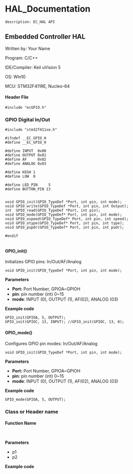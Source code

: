 # HAL\_Documentation



```text
description: EC_HAL API
```

## Embedded Controller HAL

Written by: Your Name

Program: C/C++

IDE/Compiler: Keil uVision 5

OS: WIn10

MCU: STM32F411RE, Nucleo-64

#### Header File

 `#include "ecGPIO.h"`

### GPIO Digital In/Out

```text
#include "stm32f411xe.h"
​
#ifndef __EC_GPIO_H
#define __EC_GPIO_H
​
#define INPUT  0x00
#define OUTPUT 0x01
#define AF     0x02
#define ANALOG 0x03
​
#define HIGH 1
#define LOW  0
​
#define LED_PIN     5
#define BUTTON_PIN 13
​
​
void GPIO_init(GPIO_TypeDef *Port, int pin, int mode);
void GPIO_write(GPIO_TypeDef *Port, int pin, int Output);
int  GPIO_read(GPIO_TypeDef *Port, int pin);
void GPIO_mode(GPIO_TypeDef* Port, int pin, int mode);
void GPIO_ospeed(GPIO_TypeDef* Port, int pin, int speed);
void GPIO_otype(GPIO_TypeDef* Port, int pin, int type);
void GPIO_pupdr(GPIO_TypeDef* Port, int pin, int pudr);
​
#endif
​
```

#### GPIO\_init\(\)

Initializes GPIO pins: In/Out/AF/Analog

```text
void GPIO_init(GPIO_TypeDef *Port, int pin, int mode);
```

**Parameters**

* **Port:** Port Number, GPIOA~GPIOH
* **pin**: pin number \(int\) 0~15
* **mode**: INPUT \(0\), OUTPUT \(1\), AF\(02\), ANALOG \(03\)

**Example code**

```text
GPIO_init(GPIOA, 5, OUTPUT);
GPIO_init(GPIOC, 13, INPUT); //GPIO_init(GPIOC, 13, 0);
```

#### GPIO\_mode\(\)

Configures GPIO pin modes: In/Out/AF/Analog

```text
void GPIO_init(GPIO_TypeDef *Port, int pin, int mode);
```

**Parameters**

* **Port:** Port Number, GPIOA~GPIOH
* **pin**: pin number \(int\) 0~15
* **mode**: INPUT \(0\), OUTPUT \(1\), AF\(02\), ANALOG \(03\)

**Example code**

```text
GPIO_mode(GPIOA, 5, OUTPUT);
```

### Class or Header name

#### Function Name

```text
​
```

**Parameters**

* p1
* p2

**Example code**

```text
​
```

